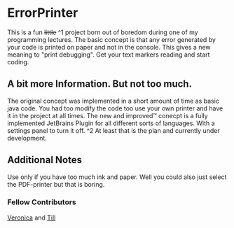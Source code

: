 # ErrorPrinter
This is a fun ~~little~~ ^1 project born out of boredom during one of my programming lectures. The basic concept is that any error generated by your code is printed on paper and not in the console. This gives a new meaning to "print debugging". Get your text markers reading and start coding.

## A bit more Information. But not too much.
The original concept was implemented in a short amount of time as basic java code. You had too modify the code too use your own printer and have it in the project at all times.
The new and improved™ conecpt is a fully implemented JetBrains Plugin for all different sorts of languages. With a settings panel to turn it off. ^2 At least that is the plan and currently under development.

## Additional Notes
Use only if you have too much ink and paper. Well you could also just select the PDF-printer but that is boring.

### Fellow Contributors
[Veronica](https://github.com/verobuckina) and
[Till](https://github.com/danpotsdam)

[^1]: This has gotten out of hand.
[^2]: But who would want to do that?
